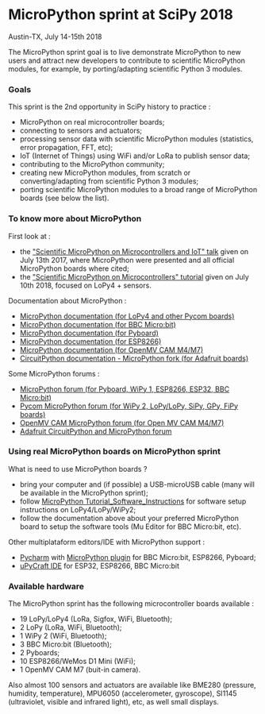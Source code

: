 # MicroPython sprint at SciPy 2018
Austin-TX, July 14-15th 2018

The MicroPython sprint goal is to live demonstrate MicroPython to new users and attract new developers to contribute to scientific MicroPython modules, for example, by porting/adapting scientific Python 3 modules.  

### Goals

This sprint is the 2nd opportunity in SciPy history to practice :
- MicroPython on real microcontroller boards;
- connecting to sensors and actuators;
- processing sensor data with scientific MicroPython modules (statistics, error propagation, FFT, etc);
- IoT (Internet of Things) using WiFi and/or LoRa to publish sensor data;
- contributing to the MicroPython community;
- creating new MicroPython modules, from scratch or converting/adapting from scientific Python 3 modules;
- porting scientific MicroPython modules to a broad range of MicroPython boards (see below the list).

### To know more about MicroPython

First look at :
- the ["Scientific MicroPython on Microcontrollers and IoT" talk](http://www.robertocolistete.net/MicroPythonSciPy2017/#/) given on July 13th 2017, where MicroPython were presented and all official MicroPython boards where cited;
- the ["Scientific MicroPython on Microcontrollers" tutorial](https://github.com/rcolistete/MicroPython_Tutorial_SciPy_2018) given on July 10th 2018, focused on LoPy4 + sensors. 

Documentation about MicroPython :
* [MicroPython documentation (for LoPy4 and other Pycom boards)](https://docs.pycom.io/)
* [MicroPython documentation (for BBC Micro:bit)](https://microbit-micropython.readthedocs.io/en/latest/)
* [MicroPython documentation (for Pyboard)](http://docs.micropython.org/en/latest/pyboard/)
* [MicroPython documentation (for ESP8266)](http://docs.micropython.org/en/latest/esp8266/)
* [MicroPython documentation (for OpenMV CAM M4/M7)](http://docs.openmv.io/)
* [CircuitPython documentation - MicroPython fork (for Adafruit boards)](https://circuitpython.readthedocs.io/en/latest/README.html)

Some MicroPython forums :
* [MicroPython forum (for Pyboard, WiPy 1, ESP8266, ESP32, BBC Micro:bit)](https://forum.micropython.org/)
* [Pycom MicroPython forum (for WiPy 2, LoPy/LoPy, SiPy, GPy, FiPy boards)](https://forum.pycom.io/)
* [OpenMV CAM MicroPython forum (for Open MV CAM M4/M7)](http://forums.openmv.io/)
* [Adafruit CircuitPython and MicroPython forum](https://forums.adafruit.com/viewforum.php?f=60)

### Using real MicroPython boards on MicroPython sprint

What is need to use MicroPython boards ?
- bring your computer and (if possible) a USB-microUSB cable (many will be available in the MicroPython sprint);
- follow [MicroPython Tutorial_Software_Instructions](https://github.com/rcolistete/MicroPython_Tutorial_SciPy_2018/blob/master/1_Tutorial_Software_Instructions/Tutorial_setup_instructions.ipynb) for software setup instructions on LoPy4/LoPy/WiPy2;
 - follow the documentation above about your preferred MicroPython board to setup the software tools (Mu Editor for BBC Micro:bit, etc).
 
Other multiplataform editors/IDE with MicroPython support :
- [Pycharm](https://www.jetbrains.com/pycharm/) with [MicroPython plugin](https://blog.jetbrains.com/pycharm/2018/01/micropython-plugin-for-pycharm/) for BBC Micro:bit, ESP8266, Pyboard;
- [uPyCraft IDE](https://github.com/DFRobot/uPyCraft) for ESP32, ESP8266, BBC Micro:bit

### Available hardware

The MicroPython sprint has the following microcontroller boards available :
* 19 LoPy/LoPy4 (LoRa, Sigfox, WiFi, Bluetooth);
* 2 LoPy (LoRa, WiFi, Bluetooth);
* 1 WiPy 2 (WiFi, Bluetooth);
* 3 BBC Micro:bit (Bluetooth);
* 2 Pyboards;
* 10 ESP8266/WeMos D1 Mini (WiFi);
* 1 OpenMV CAM M7 (buit-in camera).

Also almost 100 sensors and actuators are available like BME280 (pressure, humidity, temperature), MPU6050 (accelerometer, gyroscope), SI1145 (ultraviolet, visible and infrared light), etc, as well small displays.
